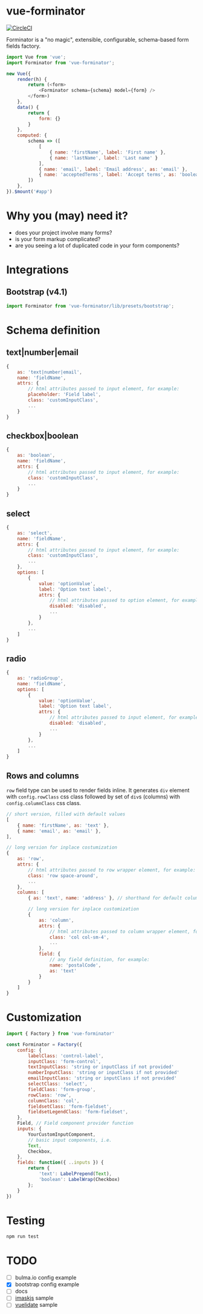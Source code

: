 # vue-forminator

[![CircleCI](https://circleci.com/gh/pasierb/vue-forminator/tree/master.svg?style=svg)](https://circleci.com/gh/pasierb/vue-forminator/tree/master)

Forminator is a "no magic", extensible, configurable, schema-based form fields factory.

```javascript
import Vue from 'vue';
import Forminator from 'vue-forminator';

new Vue({
    render(h) {
        return (<form>
            <Forminator schema={schema} model={form} />
        </form>)
    },
    data() {
        return {
            form: {}
        }
    },
    computed: {
        schema => ([
            [
                { name: 'firstName', label: 'First name' },
                { name: 'lastName', label: 'Last name' }
            ],
            { name: 'email', label: 'Email address', as: 'email' },
            { name: 'acceptedTerms', label: 'Accept terms', as: 'boolean' },
        ])
    },
}).$mount('#app')
```

# Why you (may) need it?

- does your project involve many forms?
- is your form markup complicated?
- are you seeing a lot of duplicated code in your form components?

# Integrations

## Bootstrap (v4.1)

```javascript
import Forminator from 'vue-forminator/lib/presets/bootstrap';
```

# Schema definition

## text|number|email
```javascript
{
    as: 'text|number|email',
    name: 'fieldName',
    attrs: {
        // html attributes passed to input element, for example:
        placeholder: 'Field label',
        class: 'customInputClass',
        ...
    }
}
```

## checkbox|boolean
```javascript
{
    as: 'boolean',
    name: 'fieldName',
    attrs: {
        // html attributes passed to input element, for example:
        class: 'customInputClass',
        ...
    }
}
```

## select
```javascript
{
    as: 'select',
    name: 'fieldName',
    attrs: {
        // html attributes passed to input element, for example:
        class: 'customInputClass',
        ...
    },
    options: [
        {
            value: 'optionValue',
            label: 'Option text label',
            attrs: {
                // html attributes passed to option element, for example:
                disabled: 'disabled',
                ...
            }
        },
        ...
    ]
}
```

## radio
```javascript
{
    as: 'radioGroup',
    name: 'fieldName',
    options: [
        {
            value: 'optionValue',
            label: 'Option text label',
            attrs: {
                // html attributes passed to input element, for example:
                disabled: 'disabled',
                ...
            }
        },
        ...
    ]
}
```

## Rows and columns

`row` field type can be used to render fields inline. It generates `div` element with `config.rowClass` css class followed by set of `div`s (columns) with `config.columnClass` css class.

```javascript
// short version, filled with default values
[
    { name: 'firstName', as: 'text' },
    { name: 'email', as: 'email' },
],

// long version for inplace costumization
{
    as: 'row',
    attrs: {
        // html attributes passed to row wrapper element, for example:
        class: 'row space-around',
        ...
    },
    columns: [
        { as: 'text', name: 'address' }, // shorthand for default column definition

        // long version for inplace customization
        {
            as: 'column',
            attrs: {
                // html attributes passed to column wrapper element, for example:
                class: 'col col-sm-4',
                ...
            },
            field: {
                // any field definition, for example:
                name: 'postalCode',
                as: 'text'
            }
        }
    ]
}
```

# Customization

```javascript
import { Factory } from 'vue-forminator'

const Forminator = Factory({
    config: {
        labelClass: 'control-label',
        inputClass: 'form-control',
        textInputClass: 'string or inputClass if not provided'
        numberInputClass: 'string or inputClass if not provided'
        emailInputClass: 'string or inputClass if not provided'
        selectClass: 'select',
        fieldClass: 'form-group',
        rowClass: 'row',
        columnClass: 'col',
        fieldsetClass: 'form-fieldset',
        fieldsetLegendClass: 'form-fieldset',
    },
    Field, // Field component provider function
    inputs: {
        YourCustomInputComponent,
        // basic input components, i.e.
        Text,
        Checkbox,
    },
    fields: function({ ..inputs }) {
        return {
            'text': LabelPrepend(Text),
            'boolean': LabelWrap(Checkbox)
        };
    }
})
```

# Testing

```bash
npm run test
```

# TODO

- [ ] bulma.io config example
- [x] bootstrap config example
- [ ] docs
- [ ] [imaskjs](https://github.com/uNmAnNeR/imaskjs) sample
- [ ] [vuelidate](https://github.com/monterail/vuelidate) sample